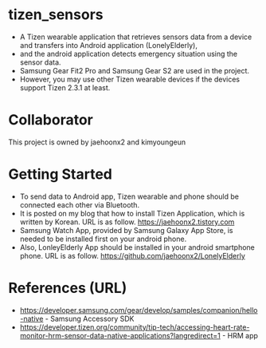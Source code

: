 # tizen_sensors
* A Tizen wearable application that retrieves sensors data from a device and transfers into Android application (LonelyElderly),
* and the android application detects emergency situation using the sensor data.
* Samsung Gear Fit2 Pro and Samsung Gear S2 are used in the project.
* However, you may use other Tizen wearable devices if the devices support Tizen 2.3.1 at least.

# Collaborator
This project is owned by jaehoonx2 and kimyoungeun

# Getting Started
* To send data to Android app, Tizen wearable and phone should be connected each other via Bluetooth.
* It is posted on my blog that how to install Tizen Application, which is written by Korean.
  URL is as follow.
  https://jaehoonx2.tistory.com
* Samsung Watch App, provided by Samsung Galaxy App Store, is needed to be installed first on your android phone.
* Also, LonleyElderly App should be installed in your android smartphone phone.
  URL is as follow.
  https://github.com/jaehoonx2/LonelyElderly

# References (URL)
* https://developer.samsung.com/gear/develop/samples/companion/hello-native   - Samsung Accessory SDK
* https://developer.tizen.org/community/tip-tech/accessing-heart-rate-monitor-hrm-sensor-data-native-applications?langredirect=1 - HRM app
